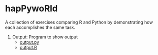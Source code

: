 # hapPywoRld

A collection of exercises comparing R and Python by demonstrating how each accomplishes the same task.

1. Output: Program to show output
    * [output.py](python/p1_output.py)
    * [output.R](R/p1_output.R)